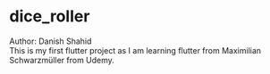 # dice_roller
Author: Danish Shahid
</br>
This is my first flutter project as I am learning flutter from Maximilian Schwarzmüller from Udemy.



